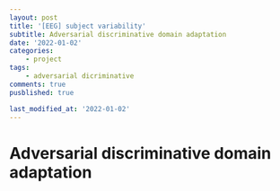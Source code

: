 ```yaml
---
layout: post
title: '[EEG] subject variability'
subtitle: Adversarial discriminative domain adaptation
date: '2022-01-02'
categories:
    - project
tags:
    - adversarial dicriminative
comments: true
pusblished: true

last_modified_at: '2022-01-02'
---
```


# Adversarial discriminative domain adaptation